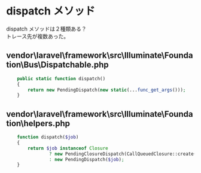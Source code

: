 # dispatch メソッド
dispatch メソッドは２種類ある？  
トレース先が複数あった。  

## vendor\laravel\framework\src\Illuminate\Foundation\Bus\Dispatchable.php
```php
    public static function dispatch()
    {
        return new PendingDispatch(new static(...func_get_args()));
    }
```


## vendor\laravel\framework\src\Illuminate\Foundation\helpers.php
```php
    function dispatch($job)
    {
        return $job instanceof Closure
                ? new PendingClosureDispatch(CallQueuedClosure::create($job))
                : new PendingDispatch($job);
    }
```



